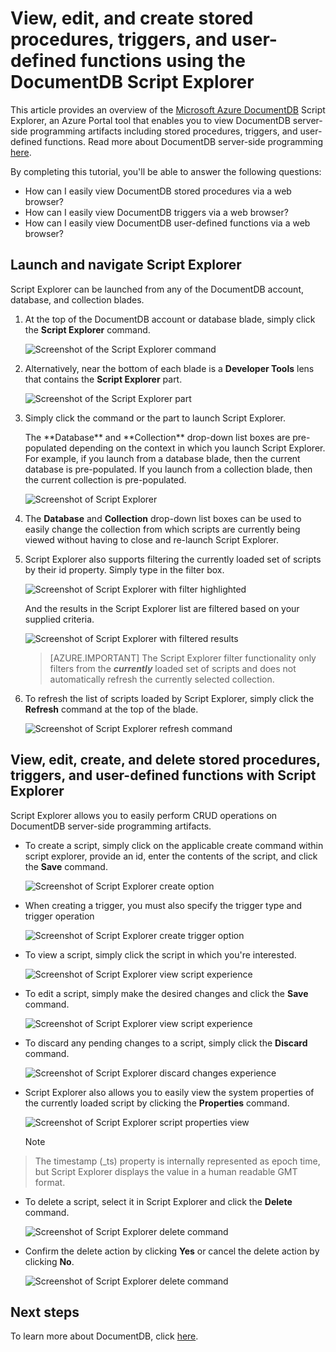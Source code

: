 <properties
    pageTitle="View stored procedures, triggers, and user-defined functions using the DocumentDB Script Explorer | Microsoft Azure"
    description="Learn about the DocumentDB Script Explorer, an Azure Portal tool to view DocumentDB server-side programming artifacts including stored procedures, triggers, and user-defined functions."
    services="documentdb"
    authors="AndrewHoh"
    manager="jhubbard"
    editor="monicar"
    documentationCenter=""/>

<tags
    ms.service="documentdb"
    ms.workload="data-services"
    ms.tgt_pltfrm="na"
    ms.devlang="na"
    ms.topic="article" 
    ms.date="12/01/2015"
    ms.author="anhoh"/>

# View, edit, and create stored procedures, triggers, and user-defined functions using the DocumentDB Script Explorer
This article provides an overview of the [Microsoft Azure DocumentDB](https://azure.microsoft.com/services/documentdb/) Script Explorer, an Azure Portal tool that enables you to view DocumentDB server-side programming artifacts including stored procedures, triggers, and user-defined functions.  Read more about DocumentDB server-side programming [here](documentdb-programming.md).

By completing this tutorial, you'll be able to answer the following questions:  

* How can I easily view DocumentDB stored procedures via a web browser?
* How can I easily view DocumentDB triggers via a web browser?
* How can I easily view DocumentDB user-defined functions via a web browser?

## Launch and navigate Script Explorer
Script Explorer can be launched from any of the DocumentDB account, database, and collection blades.  

1. At the top of the DocumentDB account or database blade, simply click the **Script Explorer** command.

    ![Screenshot of the Script Explorer command](./media/documentdb-view-scripts/scriptexplorercommand.png)

2. Alternatively, near the bottom of each blade is a **Developer Tools** lens that contains the **Script Explorer** part.

    ![Screenshot of the Script Explorer part](./media/documentdb-view-scripts/scriptexplorerpart.png)

3. Simply click the command or the part to launch Script Explorer.

    <p>The **Database** and **Collection** drop-down list boxes are pre-populated depending on the context in which you launch Script Explorer.  For example, if you launch from a database blade, then the current database is pre-populated.  If you launch from a collection blade, then the current collection is pre-populated.

    ![Screenshot of Script Explorer](./media/documentdb-view-scripts/scriptexplorerinitial.png)


1. The **Database** and **Collection** drop-down list boxes can be used to easily change the collection from which scripts are currently being viewed without having to close and re-launch Script Explorer.  

2. Script Explorer also supports filtering the currently loaded set of scripts by their id property.  Simply type in the filter box.

    ![Screenshot of Script Explorer with filter highlighted](./media/documentdb-view-scripts/scriptexplorerfilter.png)

    And the results in the Script Explorer list are filtered based on your supplied criteria.

    ![Screenshot of Script Explorer with filtered results](./media/documentdb-view-scripts/scriptexplorerfilterresults.png)


    > [AZURE.IMPORTANT] The Script Explorer filter functionality only filters from the ***currently*** loaded set of scripts and does not automatically refresh the currently selected collection.

1. To refresh the list of scripts loaded by Script Explorer, simply click the **Refresh** command at the top of the blade.

    ![Screenshot of Script Explorer refresh command](./media/documentdb-view-scripts/scriptexplorerrefresh.png)


## View, edit, create, and delete stored procedures, triggers, and user-defined functions with  Script Explorer
Script Explorer allows you to easily perform CRUD operations on DocumentDB server-side programming artifacts.  

* To create a script, simply click on the applicable create command within script explorer, provide an id, enter the contents of the script, and click  the **Save** command.

    ![Screenshot of Script Explorer create option](./media/documentdb-view-scripts/scriptexplorercreatecommand.png)

* When creating a trigger, you must also specify the trigger type and trigger operation

    ![Screenshot of Script Explorer create trigger option](./media/documentdb-view-scripts/scriptexplorercreatetrigger.png)

* To view a script, simply click the script in which you're interested.

    ![Screenshot of Script Explorer view script experience](./media/documentdb-view-scripts/scriptexplorerviewscript.png)

* To edit a script, simply make the desired changes and click the **Save** command.

    ![Screenshot of Script Explorer view script experience](./media/documentdb-view-scripts/scriptexplorereditscript.png)

* To discard any pending changes to a script, simply click the **Discard** command.

    ![Screenshot of Script Explorer discard changes experience](./media/documentdb-view-scripts/scriptexplorerdiscardchanges.png)

* Script Explorer also allows you to easily view the system properties of the currently loaded script by clicking the **Properties** command.

    ![Screenshot of Script Explorer script properties view](./media/documentdb-view-scripts/scriptproperties.png)

  > [!NOTE]
> The timestamp (_ts) property is internally represented as epoch time, but Script Explorer displays the value in a human readable GMT format.
> 
* To delete a script, select it in Script Explorer and click the **Delete** command.

    ![Screenshot of Script Explorer delete command](./media/documentdb-view-scripts/scriptexplorerdeletescript1.png)

* Confirm the delete action by clicking **Yes** or cancel the delete action by clicking **No**.

    ![Screenshot of Script Explorer delete command](./media/documentdb-view-scripts/scriptexplorerdeletescript2.png)


## Next steps
To learn more about DocumentDB, click [here](http://azure.com/docdb).

